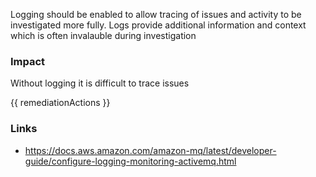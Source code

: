 
Logging should be enabled to allow tracing of issues and activity to be investigated more fully. Logs provide additional information and context which is often invalauble during investigation

### Impact
Without logging it is difficult to trace issues

<!-- DO NOT CHANGE -->
{{ remediationActions }}

### Links
- https://docs.aws.amazon.com/amazon-mq/latest/developer-guide/configure-logging-monitoring-activemq.html


